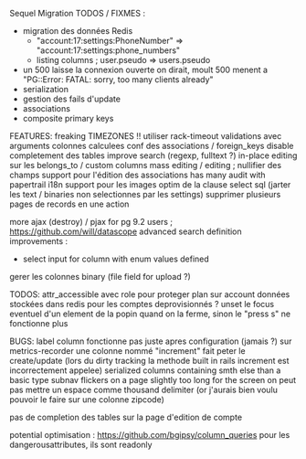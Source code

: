 Sequel Migration TODOS / FIXMES :
- migration des données Redis
  - "account:17:settings:PhoneNumber" => "account:17:settings:phone_numbers"
  - listing columns ; user.pseudo => users.pseudo
- un 500 laisse la connexion ouverte on dirait, moult 500 menent a "PG::Error: FATAL:  sorry, too many clients already"
- serialization
- gestion des fails d'update
- associations
- composite primary keys

FEATURES:
freaking TIMEZONES !!
utiliser rack-timeout
validations avec arguments
colonnes calculees
conf des associations / foreign_keys
disable completement des tables
improve search (regexp, fulltext ?)
in-place editing sur les belongs_to / custom columns
mass editing / editing ; nullifier des champs
support pour l'édition des associations has many
audit with papertrail
i18n
support pour les images
optim de la clause select sql (jarter les text / binaries non selectionnes par les settings)
supprimer plusieurs pages de records en une action

more ajax (destroy) / pjax
for pg 9.2 users ; https://github.com/will/datascope
advanced search definition improvements :
  - select input for column with enum values defined

gerer les colonnes binary (file field for upload ?)

TODOS:
attr_accessible avec role pour proteger plan sur account
données stockées dans redis pour les comptes deprovisionnés ?
unset le focus eventuel d'un element de la popin quand on la ferme, sinon le "press s" ne fonctionne plus

BUGS:
label column fonctionne pas juste apres configuration (jamais ?) sur metrics-recorder
une colonne nommé "increment" fait peter le create/update (lors du dirty tracking la methode built in rails increment est incorrectement appelee)
serialized columns containing smth else than a basic type
subnav flickers on a page slightly too long for the screen
on peut pas mettre un espace comme thousand delimiter (or j'aurais bien voulu pouvoir le faire sur une colonne zipcode)

pas de completion des tables sur la page d'edition de compte

potential optimisation : https://github.com/bgipsy/column_queries
pour les dangerousattributes, ils sont readonly
